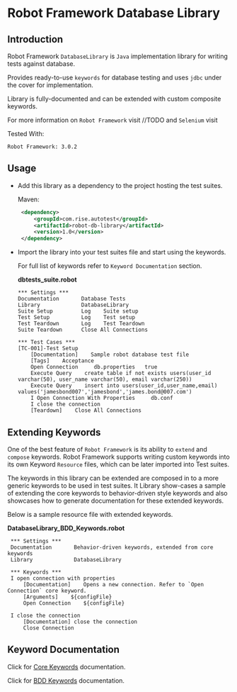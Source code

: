 # Robot Framework Database Library

## Introduction

   Robot Framework `DatabaseLibrary` is `Java` implementation library for writing tests against database.
   
   Provides ready-to-use `keywords` for database testing and uses `jdbc` under the cover for implementation.
   
   Library is fully-documented and can be extended with custom composite keywords.
   
   For more information on `Robot Framework` visit //TODO and `Selenium` visit 
   
   Tested With:
   
   ```text
   Robot Framework: 3.0.2
   ```
   
## Usage

   +  Add this library as a dependency to the project hosting the test suites.
   
      Maven:
      ```xml
       <dependency>
           <groupId>com.rise.autotest</groupId>
           <artifactId>robot-db-library</artifactId>
           <version>1.0</version>
       </dependency>
      ```
      
   + Import the library into your test suites file and start using the keywords. 
     
      For full list of keywords refer to `Keyword Documentation` section.
      
      __dbtests_suite.robot__
      ```text
      *** Settings ***
      Documentation       Database Tests
      Library             DatabaseLibrary
      Suite Setup         Log    Suite setup
      Test Setup          Log    Test setup
      Test Teardown       Log    Test Teardown
      Suite Teardown      Close All Connections
      
      *** Test Cases ***
      [TC-001]-Test Setup
          [Documentation]    Sample robot database test file
          [Tags]    Acceptance
          Open Connection     db.properties   true
          Execute Query    create table if not exists users(user_id varchar(50), user_name varchar(50), email varchar(250))
          Execute Query    insert into users(user_id,user_name,email) values('jamesbond007','jamesbond','james.bond@007.com')
          I Open Connection With Properties     db.conf
          I close the connection
          [Teardown]    Close All Connections  
      ```

## Extending Keywords

   One of the best feature of `Robot Framework` is its ability to `extend` and `compose` keywords. 
   Robot Framework supports writing custom keywords into its own Keyword `Resource` files, which can be later imported into Test suites.
   
   The keywords in this library can be extended are composed in to a more generic keywords to be used in test suites.
   It Library show-cases a sample of extending the core keywords to behavior-driven style keywords and also showcases how to generate documentation for these extended keywords.
   
   Below is a sample resource file with extended keywords.
   
   __DatabaseLibrary_BDD_Keywords.robot__
   ```text
    *** Settings ***
    Documentation       Behavior-driven keywords, extended from core keywords
    Library             DatabaseLibrary
    
    *** Keywords ***
    I open connection with properties
        [Documentation]    Opens a new connection. Refer to `Open Connection` core keyword.
        [Arguments]    ${configFile}
        Open Connection    ${configFile}
    
    I close the connection
        [Documentation] close the connection
        Close Connection
   ```

## Keyword Documentation

   Click for [Core Keywords](https://anilkbachola.github.io/test-automation/DatabaseLibrary/keywords/DatabaseLibrary-core.html) documentation.
      
   Click for [BDD Keywords](https://anilkbachola.github.io/test-automation/DatabaseLibrary/keywords/DatabaseLibrary-bdd.html) documentation.
